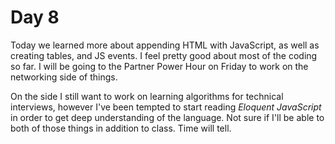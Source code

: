 # Day 8

Today we learned more about appending HTML with JavaScript, as well as creating tables, and JS events. I feel pretty good about most of the coding so far. I will be going to the Partner Power Hour on Friday to work on the networking side of things.

On the side I still want to work on learning algorithms for technical interviews, however I've been tempted to start reading *Eloquent JavaScript* in order to get deep understanding of the language. Not sure if I'll be able to both of those things in addition to class. Time will tell.